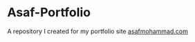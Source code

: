 # Asaf-Portfolio

A repository I created for my portfolio site [asafmohammad.com](https://asafmohammad.com/)
